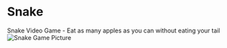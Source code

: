 # Snake
Snake Video Game - Eat as many apples as you can without eating your tail
![Snake Game Picture](https://github.com/darren2hang/Snake/blob/master/SnakeGame%20Demo?raw=true)
